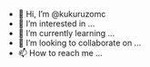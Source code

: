 - 👋 Hi, I’m @kukuruzomc
- 👀 I’m interested in ...
- 🌱 I’m currently learning ...
- 💞️ I’m looking to collaborate on ...
- 📫 How to reach me ...

<!---
kukuruzomc/kukuruzomc is a ✨ special ✨ repository because its `README.md` (this file) appears on your GitHub profile.
You can click the Preview link to take a look at your changes.
--->
